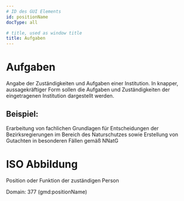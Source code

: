 ```yaml
---
# ID des GUI Elements
id: positionName
docType: all

# title, used as window title
title: Aufgaben
---
```


# Aufgaben

Angabe der Zuständigkeiten und Aufgaben einer Institution. In knapper, aussagekräftiger Form sollen die Aufgaben und Zuständigkeiten der eingetragenen Institution dargestellt werden.

## Beispiel:

Erarbeitung von fachlichen Grundlagen für Entscheidungen der Bezirksregierungen im Bereich des Naturschutzes sowie Erstellung von Gutachten in besonderen Fällen gemäß NNatG

# ISO Abbildung

Position oder Funktion der zuständigen Person

Domain: 377 (gmd:positionName)
